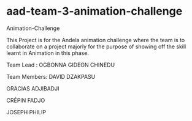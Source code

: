 # aad-team-3-animation-challenge
Animation-Challenge

This Project is for the Andela animation challenge where the team is to collaborate on a project majorly for the purpose of showing off the skill learnt in Animation in this phase.

Team Lead : 
OGBONNA GIDEON CHINEDU

Team Members:
DAVID DZAKPASU

GRACIAS ADJIBADJI

CRÉPIN FADJO

JOSEPH PHILIP

